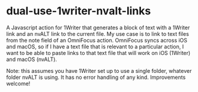 # dual-use-1writer-nvalt-links
A Javascript action for 1Writer that generates a block of text with a 1Writer link and an nvALT link to the current file. My use case is to link to text files from the note field of an OmniFocus action. OmniFocus syncs across iOS and macOS, so if I have a text file that is relevant to a particular action, I want to be able to paste links to that text file that will work on iOS (1Writer) and macOS (nvALT).

Note: this assumes you have 1Writer set up to use a single folder, whatever folder nvALT is using. It has no error handling of any kind. Improvements welcome!
